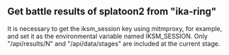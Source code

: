 ## Get battle results of splatoon2 from "ika-ring"
It is necessary to get the iksm_session key using mitmproxy, for example,
and set it as the environmental variable named IKSM_SESSION.
Only "/api/results/N" and "/api/data/stages" are included at the current stage.

